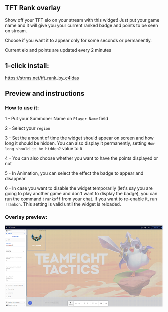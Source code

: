 ## TFT Rank overlay

Show off your TFT elo on your stream with this widget! Just put your game name and it will give you your current ranked badge and points to be seen on stream. 

Choose if you want it to appear only for some seconds or permanently. 

Current elo and points are updated every 2 minutes

## 1-click install: 

https://strms.net/tft_rank_by_c4ldas

## Preview and instructions

### How to use it:

1 - Put your Summoner Name on `Player Name` field

2 - Select your `region`

3 - Set the amount of time the widget should appear on screen and how long it should be hidden. You can also display it permanently, setting `How long should it be hidden?` value to `0`  

4 - You can also choose whether you want to have the points displayed or not

5 - In Animation, you can select the effect the badge to appear and disappear

6 - In case you want to disable the widget temporarily (let's say you are going to play another game and don't want to display the badge), you can run the command `!rankoff` from your chat. If you want to re-enable it, run `!rankon`. This setting is valid until the widget is reloaded.

### Overlay preview:
![Overlay Preview](/tft-rank/widget.png)
